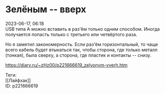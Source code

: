 Зелёным -- вверх
=================

   
 2023-06-17, 06:18   
   USB типа А можно вставить в раз'ём только одним способом. Иногда получается попасть только с третьего или четвёртого раза.   
   
 Но я заметил закономерность. Если раз'ём горизонтальный, то чаще всего кабель будет втыкаться так, чтобы сторона, где только металл (тонкая), была сверху, а сторона, где пластик и контакты -- снизу.   
     
 <https://diary.ru/~zHz00/p221666619_zelyonym-vverh.htm>   
   
 Теги:   
 [[Лайфхак]]   
 ID: p221666619